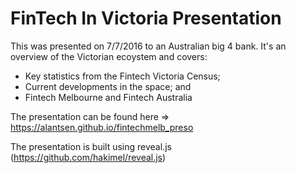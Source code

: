 # FinTech In Victoria Presentation

This was presented on 7/7/2016 to an Australian big 4 bank. It's an overview of the Victorian ecoystem and covers:
- Key statistics from the Fintech Victoria Census;
- Current developments in the space; and
- Fintech Melbourne and Fintech Australia

The presentation can be found here => https://alantsen.github.io/fintechmelb_preso

The presentation is built using reveal.js (https://github.com/hakimel/reveal.js)
